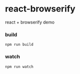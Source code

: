 # react-browserify
react + browserify demo

### build

```
npm run build
```

### watch
```
npm run watch
```
